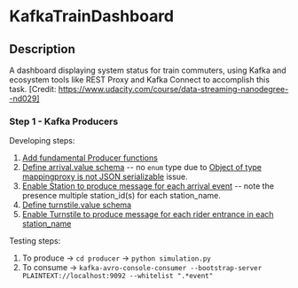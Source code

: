 # KafkaTrainDashboard

## Description

A dashboard displaying system status for train commuters, using Kafka and ecosystem tools like REST Proxy and Kafka Connect to accomplish this task. [Credit: https://www.udacity.com/course/data-streaming-nanodegree--nd029]

### Step 1 - Kafka Producers

Developing steps:

1. [Add fundamental Producer functions](https://github.com/jadugnap/KafkaTrainDashboard/commit/4231f8a1f30f57daf9f71615875942e1c8474050 "link to this commit")
2. [Define arrival.value schema](https://github.com/jadugnap/KafkaTrainDashboard/commit/d1f52ad1fce37e29776965a726a9eebc6ffb7a6a "link to this commit")
-- no `enum` type due to [Object of type mappingproxy is not JSON serializable](https://github.com/confluentinc/confluent-kafka-python/issues/610) issue.
3. [Enable Station to produce message for each arrival event](https://github.com/jadugnap/KafkaTrainDashboard/commit/98c0ffaca1c380fad86f8c36e55869b6adaba7a0 "link to this commit")
-- note the presence multiple station_id(s) for each station_name.
4. [Define turnstile.value schema](https://github.com/jadugnap/KafkaTrainDashboard/commit/770961e25442a5ac9c8dcfe0b7baca878fe8283a "link to this commit")
5. [Enable Turnstile to produce message for each rider entrance in each station_name](https://github.com/jadugnap/KafkaTrainDashboard/commit/56be32c9c29ba33634ec516909b539960f13769f "link to this commit")

Testing steps:

1. To produce -> `cd producer` -> `python simulation.py`
2. To consume -> `kafka-avro-console-consumer --bootstrap-server PLAINTEXT://localhost:9092 --whitelist ".*event"`
